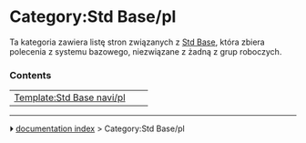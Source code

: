 # Category:Std Base/pl
Ta kategoria zawiera listę stron związanych z [Std Base](Std_Base/pl.md), która zbiera polecenia z systemu bazowego, niezwiązane z żadną z grup roboczych.

### Contents

|     |     |     |
| --- | --- | --- |
| [Template:Std Base navi/pl](Template_Std_Base_navi/pl.md) |



---
⏵ [documentation index](../README.md) > Category:Std Base/pl
